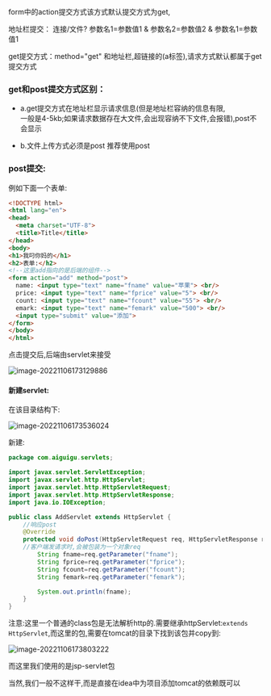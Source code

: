 form中的action提交方式该方式默认提交方式为get,

地址栏提交：  连接/文件? 参数名1=参数值1 & 参数名2=参数值2 & 参数名1=参数值1

get提交方式：method="get" 和地址栏,超链接的(a标签),请求方式默认都属于get提交方式

### get和post提交方式区别：

* a.get提交方式在地址栏显示请求信息(但是地址栏容纳的信息有限,<br>
一般是4-5kb;如果请求数据存在大文件,会出现容纳不下文件,会报错),post不会显示

* b.文件上传方式必须是post
推荐使用post

### post提交:

例如下面一个表单:

```html
<!DOCTYPE html>
<html lang="en">
<head>
  <meta charset="UTF-8">
  <title>Title</title>
</head>
<body>
<h1>我叼你妈的</h1>
<h2>表单:</h2>
<!--这里add指向的是后端的组件-->
<form action="add" method="post">
  name: <input type="text" name="fname" value="苹果"> <br/>
  price: <input type="text" name="fprice" value="5"> <br/>
  count: <input type="text" name="fcount" value="55"> <br/>
  emark: <input type="text" name="femark" value="500"> <br/>
  <input type="submit" value="添加">
</form>
</body>
</html>
```

点击提交后,后端由servlet来接受

![image-20221106173129886](./images/18.png)

#### 新建servlet:

在该目录结构下:

![image-20221106173536024](./images/image-20221106173536024.png)

新建:

```java
package com.aiguigu.servlets;

import javax.servlet.ServletException;
import javax.servlet.http.HttpServlet;
import javax.servlet.http.HttpServletRequest;
import javax.servlet.http.HttpServletResponse;
import java.io.IOException;

public class AddServlet extends HttpServlet {
    //响应post
    @Override
    protected void doPost(HttpServletRequest req, HttpServletResponse resp) throws ServletException, IOException {
    //客户端发请求时,会被包装为一个对象req
        String fname=req.getParameter("fname");
        String fprice=req.getParameter("fprice");
        String fcount=req.getParameter("fcount");
        String femark=req.getParameter("femark");

        System.out.println(fname);
    }
}
```

注意:这里一个普通的class包是无法解析http的.需要继承httpServlet:`extends HttpServlet`,而这里的包,需要在tomcat的目录下找到该包并copy到:

![image-20221106173803222](./images/image-20221106173803222.png)

而这里我们使用的是jsp-servlet包

当然,我们一般不这样干,而是直接在idea中为项目添加tomcat的依赖既可以







